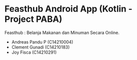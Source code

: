 # Feasthub Android App (Kotlin - Project PABA)

Feasthub : Belanja Makanan dan Minuman Secara Online.

* Andreas Pandu P (C14210004)
* Clement Gunadi (C14210183)
* Joy Fisca (C14210291)
